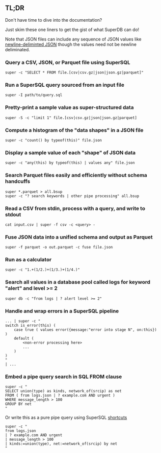 ## TL;DR

Don't have time to dive into the documentation?

Just skim these one liners to get the gist of what SuperDB can do!

Note that JSON files can include any sequence of JSON values like
[newline-deliminted JSON](https://github.com/ndjson/ndjson-spec)
though the values need not be newline deliminated.

### Query a CSV, JSON, or Parquet file using SuperSQL
```
super -c "SELECT * FROM file.[csv|csv.gz|json|json.gz|parquet]"
```
### Run a SuperSQL query sourced from an input file
```
super -I path/to/query.sql
```
### Pretty-print a sample value as super-structured data
```
super -S -c "limit 1" file.[csv|csv.gz|json|json.gz|parquet]
```
### Compute a histogram of the "data shapes" in a JSON file
```
super -c "count() by typeof(this)" file.json
```
### Display a sample value of each "shape" of JSON data
```
super -c "any(this) by typeof(this) | values any" file.json
```
### Search Parquet files easily and efficiently without schema handcuffs
```
super *.parquet > all.bsup
super -c "? search keywords | other pipe processing" all.bsup
```
### Read a CSV from stdin, process with a query, and write to stdout
```
cat input.csv | super -f csv -c <query> -
```
### Fuse JSON data into a unified schema and output as Parquet
```
super -f parquet -o out.parquet -c fuse file.json
```
### Run as a calculator
```
super -c "1.+(1/2.)+(1/3.)+(1/4.)"
```
### Search all values in a database pool called logs for keyword "alert" and level >= 2
```
super db -c "from logs | ? alert level >= 2"
```

### Handle and wrap errors in a SuperSQL pipeline
```
... | super -c "
switch is_error(this) (
    case true ( values error({message:"error into stage N", on:this}) )
    default (
        <non-error processing here>
        ...
    )
)
"
| ...
```

### Embed a pipe query search in SQL FROM clause

```
super -c "
SELECT union(type) as kinds, network_of(srcip) as net
FROM ( from logs.json | ? example.com AND urgent )
WHERE message_length > 100
GROUP BY net
"
```

Or write this as a pure pipe query using SuperSQL [shortcuts](../super-sql/shortcuts.md)

```
super -c "
from logs.json
| ? example.com AND urgent
| message_length > 100
| kinds:=union(type), net:=network_of(srcip) by net
"
```
